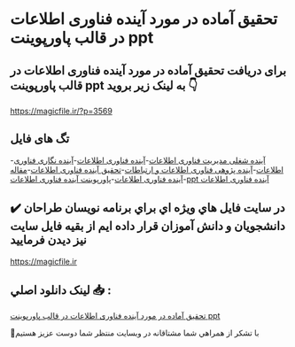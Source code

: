 # تحقیق آماده در مورد آینده فناوری اطلاعات در قالب پاورپوینت ppt

## برای دریافت تحقیق آماده در مورد آینده فناوری اطلاعات در قالب پاورپوینت ppt به لینک زیر بروید 👇

https://magicfile.ir/?p=3569

## تگ های فایل

-[آینده شغلی مدیریت فناوری اطلاعات](https://magicfile.ir/product/%d8%aa%d8%ad%d9%82%db%8c%d9%82-%d8%a2%d9%85%d8%a7%d8%af%d9%87-%d8%a2%db%8c%d9%86%d8%af%d9%87-%d9%81%d9%86%d8%a7%d9%88%d8%b1%db%8c-%d8%a7%d8%b7%d9%84%d8%a7%d8%b9%d8%a7%d8%aa-%d9%be%d8%a7%d9%88%d8%b1%d9%be%d9%88%db%8c%d9%86%d8%aa/)-[آینده فناوری اطلاعات](https://magicfile.ir/product/%d8%aa%d8%ad%d9%82%db%8c%d9%82-%d8%a2%d9%85%d8%a7%d8%af%d9%87-%d8%a2%db%8c%d9%86%d8%af%d9%87-%d9%81%d9%86%d8%a7%d9%88%d8%b1%db%8c-%d8%a7%d8%b7%d9%84%d8%a7%d8%b9%d8%a7%d8%aa-%d9%be%d8%a7%d9%88%d8%b1%d9%be%d9%88%db%8c%d9%86%d8%aa/)-[آینده نگاری فناوری اطلاعات](https://magicfile.ir/product/%d8%aa%d8%ad%d9%82%db%8c%d9%82-%d8%a2%d9%85%d8%a7%d8%af%d9%87-%d8%a2%db%8c%d9%86%d8%af%d9%87-%d9%81%d9%86%d8%a7%d9%88%d8%b1%db%8c-%d8%a7%d8%b7%d9%84%d8%a7%d8%b9%d8%a7%d8%aa-%d9%be%d8%a7%d9%88%d8%b1%d9%be%d9%88%db%8c%d9%86%d8%aa/)-[آینده پژوهی فناوری اطلاعات و ارتباطات](https://magicfile.ir/product/%d8%aa%d8%ad%d9%82%db%8c%d9%82-%d8%a2%d9%85%d8%a7%d8%af%d9%87-%d8%a2%db%8c%d9%86%d8%af%d9%87-%d9%81%d9%86%d8%a7%d9%88%d8%b1%db%8c-%d8%a7%d8%b7%d9%84%d8%a7%d8%b9%d8%a7%d8%aa-%d9%be%d8%a7%d9%88%d8%b1%d9%be%d9%88%db%8c%d9%86%d8%aa/)-[تحقیق آینده فناوری اطلاعات](https://magicfile.ir/product/%d8%aa%d8%ad%d9%82%db%8c%d9%82-%d8%a2%d9%85%d8%a7%d8%af%d9%87-%d8%a2%db%8c%d9%86%d8%af%d9%87-%d9%81%d9%86%d8%a7%d9%88%d8%b1%db%8c-%d8%a7%d8%b7%d9%84%d8%a7%d8%b9%d8%a7%d8%aa-%d9%be%d8%a7%d9%88%d8%b1%d9%be%d9%88%db%8c%d9%86%d8%aa/)-[مقاله آینده فناوری اطلاعات](https://magicfile.ir/product/%d8%aa%d8%ad%d9%82%db%8c%d9%82-%d8%a2%d9%85%d8%a7%d8%af%d9%87-%d8%a2%db%8c%d9%86%d8%af%d9%87-%d9%81%d9%86%d8%a7%d9%88%d8%b1%db%8c-%d8%a7%d8%b7%d9%84%d8%a7%d8%b9%d8%a7%d8%aa-%d9%be%d8%a7%d9%88%d8%b1%d9%be%d9%88%db%8c%d9%86%d8%aa/)-[پاورپوینت آینده فناوری اطلاعات](https://magicfile.ir/product/%d8%aa%d8%ad%d9%82%db%8c%d9%82-%d8%a2%d9%85%d8%a7%d8%af%d9%87-%d8%a2%db%8c%d9%86%d8%af%d9%87-%d9%81%d9%86%d8%a7%d9%88%d8%b1%db%8c-%d8%a7%d8%b7%d9%84%d8%a7%d8%b9%d8%a7%d8%aa-%d9%be%d8%a7%d9%88%d8%b1%d9%be%d9%88%db%8c%d9%86%d8%aa/)-[ppt آینده فناوری اطلاعات](https://magicfile.ir/product/%d8%aa%d8%ad%d9%82%db%8c%d9%82-%d8%a2%d9%85%d8%a7%d8%af%d9%87-%d8%a2%db%8c%d9%86%d8%af%d9%87-%d9%81%d9%86%d8%a7%d9%88%d8%b1%db%8c-%d8%a7%d8%b7%d9%84%d8%a7%d8%b9%d8%a7%d8%aa-%d9%be%d8%a7%d9%88%d8%b1%d9%be%d9%88%db%8c%d9%86%d8%aa/)

## ✔️ در سايت فايل هاي ويژه اي براي برنامه نويسان طراحان دانشجويان و دانش آموزان قرار داده ايم از بقيه فايل سايت نيز ديدن فرماييد

https://magicfile.ir


## لينک دانلود اصلي 📥 :

[تحقیق آماده در مورد آینده فناوری اطلاعات در قالب پاورپوینت ppt](https://magicfile.ir/product/%d8%aa%d8%ad%d9%82%db%8c%d9%82-%d8%a2%d9%85%d8%a7%d8%af%d9%87-%d8%a2%db%8c%d9%86%d8%af%d9%87-%d9%81%d9%86%d8%a7%d9%88%d8%b1%db%8c-%d8%a7%d8%b7%d9%84%d8%a7%d8%b9%d8%a7%d8%aa-%d9%be%d8%a7%d9%88%d8%b1%d9%be%d9%88%db%8c%d9%86%d8%aa/) 


🙏با تشکر از همراهي شما مشتاقانه در وبسایت منتظر شما دوست عزیز هستیم

